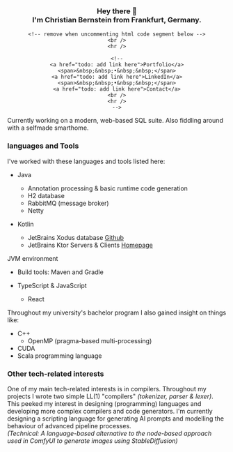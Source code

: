 <div align="center">
    <h3>Hey there 👋<br /> I'm Christian Bernstein from Frankfurt, Germany.</h3>

    <!-- remove when uncommenting html code segment below -->
    <br />
    <hr />
    
    <!--
    <a href="todo: add link here">Portfolio</a>
    <span>&nbsp;&nbsp;•&nbsp;&nbsp;</span>
    <a href="todo: add link here">LinkedIn</a>
    <span>&nbsp;&nbsp;•&nbsp;&nbsp;</span>
    <a href="todo: add link here">Contact</a>
    <br />
    <hr />
    -->
</div>

Currently working on a modern, web-based SQL suite. 
Also fiddling around with a selfmade smarthome.

### languages and Tools

I've worked with these languages and tools listed here:
- Java
  - Annotation processing & basic runtime code generation
  - H2 database
  - RabbitMQ (message broker)
  - Netty

- Kotlin
  - JetBrains Xodus database [Github](https://github.com/JetBrains/xodus)
  - JetBrains Ktor Servers & Clients [Homepage](https://ktor.io/)

JVM environment
  - Build tools: Maven and Gradle

- TypeScript & JavaScript
  - React

Throughout my university's bachelor program I also gained insight on things like:
- C++
  - OpenMP (pragma-based multi-processing)
- CUDA 
- Scala programming language

### Other tech-related interests
One of my main tech-related interests is in compilers. 
Throughout my projects I wrote two simple LL(1) "compilers" *(tokenizer, parser & lexer)*. 
This peeked my interest in designing (programming) languages and developing more complex compilers and code generators.
I'm currently designing a scripting language for generating AI prompts and modelling the behaviour of advanced pipeline
processes. <br/>
*(Technical: A language-based alternative to the node-based approach used in ComfyUI 
to generate images using StableDiffusion)*


<!--
**christian-bernstein/christian-bernstein** is a ✨ _special_ ✨ repository because its `README.md` (this file) appears on your GitHub profile.

[](https://komarev.com/ghpvc/?username=christian-bernstein&color=blue)

Here are some ideas to get you started:

- 🔭 I’m currently working on ...
- 🌱 I’m currently learning ...
- 👯 I’m looking to collaborate on ...
- 🤔 I’m looking for help with ...
- 💬 Ask me about ...
- 📫 How to reach me: ...
- 😄 Pronouns: ...
- ⚡ Fun fact: ...
-->
